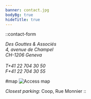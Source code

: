 ```yaml
---
banner: contact.jpg
bodyBg: true
hideTitle: true
---
```


::contact-form
<address class="not-italic">
Des Gouttes & Associés<br>
4, avenue de Champel<br>
CH-1206 Geneva<br><br>
T+41 22 704 30 50<br>
F+41 22 704 30 55
</address>

#map
![Access map](/imgs/map.png)

_Closest parking_: Coop, Rue Monnier
::

